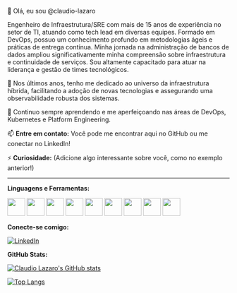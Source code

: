 👋 Olá, eu sou @claudio-lazaro

Engenheiro de Infraestrutura/SRE com mais de 15 anos de experiência no setor de TI, atuando como tech lead em diversas equipes. Formado em DevOps, possuo um conhecimento profundo em metodologias ágeis e práticas de entrega contínua. Minha jornada na administração de bancos de dados ampliou significativamente minha compreensão sobre infraestrutura e continuidade de serviços. Sou altamente capacitado para atuar na liderança e gestão de times tecnológicos.

🚀 Nos últimos anos, tenho me dedicado ao universo da infraestrutura híbrida, facilitando a adoção de novas tecnologias e assegurando uma observabilidade robusta dos sistemas.

🌱  Continuo sempre aprendendo e me aperfeiçoando nas áreas de DevOps, Kubernetes e Platform Engineering.

📫 **Entre em contato:** Você pode me encontrar aqui no GitHub ou me conectar no LinkedIn!

⚡ **Curiosidade:**  (Adicione algo interessante sobre você, como no exemplo anterior!)

---

**Linguagens e Ferramentas:**

<div align="left"> 
  <img src="https://cdn.jsdelivr.net/gh/devicons/devicon/icons/kubernetes/kubernetes-plain.svg" width="40" height="40"/>
  <img src="https://cdn.jsdelivr.net/gh/devicons/devicon/icons/docker/docker-original.svg" width="40" height="40"/>
  <img src="https://cdn.jsdelivr.net/gh/devicons/devicon/icons/terraform/terraform-original.svg" width="40" height="40"/>
  <img src="https://cdn.jsdelivr.net/gh/devicons/devicon/icons/ansible/ansible-original.svg" width="40" height="40"/>
  <img src="https://cdn.jsdelivr.net/gh/devicons/devicon/icons/python/python-original.svg" width="40" height="40"/>
  <img src="https://cdn.jsdelivr.net/gh/devicons/devicon/icons/amazonwebservices/amazonwebservices-original.svg" width="40" height="40"/>
  <img src="https://cdn.jsdelivr.net/gh/devicons/devicon/icons/azure/azure-original.svg" width="40" height="40"/>
  <img src="https://cdn.jsdelivr.net/gh/devicons/devicon/icons/oracle/oracle-original.svg" width="40" height="40"/> 
  <img src="https://cdn.jsdelivr.net/gh/devicons/devicon/icons/grafana/grafana-original.svg" width="40" height="40"/>
</div>

**Conecte-se comigo:**

[![LinkedIn](https://img.shields.io/badge/LinkedIn-ClaudioLazaro-blue?style=flat-square&logo=linkedin)](https://www.linkedin.com/in/claudiolazarosantos/)


**GitHub Stats:**

[![Claudio Lazaro's GitHub stats](https://github-readme-stats.vercel.app/api?username=claudio-lazaro&show_icons=true&theme=radical)](https://github.com/anuraghazra/github-readme-stats)

[![Top Langs](https://github-readme-stats.vercel.app/api/top-langs/?username=claudio-lazaro&layout=compact&theme=radical)](https://github.com/anuraghazra/github-readme-stats)
